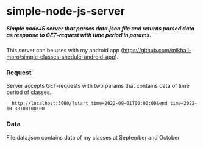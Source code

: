 # simple-node-js-server

##### Simple nodeJS server that parses data.json file and returns parsed data as response to GET-request with time period in params.

This server can be uses with my android app (https://github.com/mikhail-moro/simple-classes-shedule-android-app).


### Request

Server accepts GET-requests with two params that contains data of time period of classes.

```http
  http://localhost:3000/?start_time=2022-09-01T00:00:00&end_time=2022-10-30T00:00:00
```

### Data

File data.json contains data of my classes at September and October
